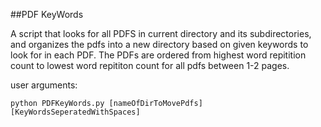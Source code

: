 ##PDF KeyWords

A script that looks for all PDFS in current directory and its subdirectories, and organizes the pdfs into a new directory
based on given keywords to look for in each PDF. The PDFs are ordered from highest word repitition count to lowest word repititon
count for all pdfs between 1-2 pages.

user arguments:
```
python PDFKeyWords.py [nameOfDirToMovePdfs] [KeyWordsSeperatedWithSpaces]
```
